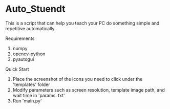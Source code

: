 # Auto_Stuendt
This is a script that can help you teach your PC do something simple and repetitive automatically.

Requirements
1. numpy
2. opencv-python
3. pyautogui

Quick Start
1. Place the screenshot of the icons you need to click under the 'templates' folder
2. Modify parameters such as screen resolution, template image path, and wait time in 'params. txt'
3. Run 'main.py'
